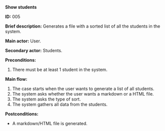 **Show students**

**ID:** 005

**Brief description:** Generates a file with a sorted list of all the students in the system.

**Main actor:** User.

**Secondary actor:** Students.

**Preconditions:**
  1. There must be at least 1 student in the system.

**Main flow:**
  1. The case starts when the user wants to generate a list of all students.
  2. The system asks whether the user wants a markdown or a HTML file.
  4. The system asks the type of sort.
  3. The system gathers all data from the students.

**Postconditions:**
  * A markdown/HTML file is generated.
